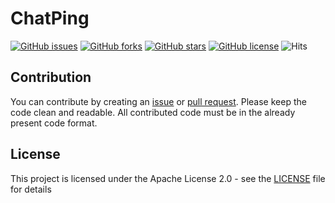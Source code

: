# ChatPing

[![GitHub issues](https://img.shields.io/github/issues/illuminator3/ChatPing)](https://github.com/illuminator3/ChatPing/issues) [![GitHub forks](https://img.shields.io/github/forks/illuminator3/ChatPing)](https://github.com/illuminator3/ChatPing/network) [![GitHub stars](https://img.shields.io/github/stars/illuminator3/ChatPing)](https://github.com/illuminator3/ChatPing/stargazers) [![GitHub license](https://img.shields.io/github/license/illuminator3/ChatPing)](https://github.com/illuminator3/ChatPing/blob/master/LICENSE) ![Hits](https://hitcounter.pythonanywhere.com/count/tag.svg?url=https%3A%2F%2Fgithub.com%2FBlockRainNET%2FYamlObjectLoader)

## Contribution

You can contribute by creating an [issue](https://github.com/illuminator3/ChatPing/issues/new) or [pull request](https://github.com/illuminator3/ChatPing/compare). Please keep the code clean and readable. All contributed code must be in the already present code format.

## License

This project is licensed under the Apache License 2.0 - see the [LICENSE](https://github.com/illuminator3/ChatPing/blob/master/LICENSE) file for details